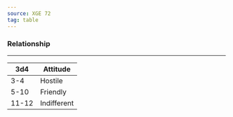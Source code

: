 ```yaml
---
source: XGE 72
tag: table
---
```


### Relationship
---
|3d4|Attitude|
|----|------------|
|3-4|Hostile|
|5-10|Friendly|
|11-12|Indifferent|
